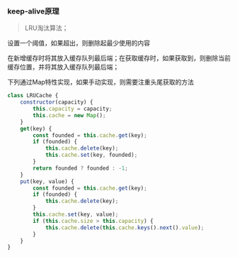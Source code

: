 ### keep-alive原理

> LRU淘汰算法；

设置一个阈值，如果超出，则删除起最少使用的内容

在新增缓存时将其放入缓存队列最后端；在获取缓存时，如果获取到，则删除当前缓存位置，并将其放入缓存队列最后端；

下列通过Map特性实现，如果手动实现，则需要注重头尾获取的方法

```js
class LRUCache {
	constructor(capacity) {
		this.capacity = capacity;
		this.cache = new Map();
	}
	get(key) {
		const founded = this.cache.get(key);
		if (founded) {
			this.cache.delete(key);
			this.cache.set(key, founded);
		}
		return founded ? founded : -1;
	}
	put(key, value) {
		const founded = this.cache.get(key);
		if (founded) {
			this.cache.delete(key);
		}
		this.cache.set(key, value);
		if (this.cache.size > this.capacity) {
			this.cache.delete(this.cache.keys().next().value);
		}
	}
}
```

